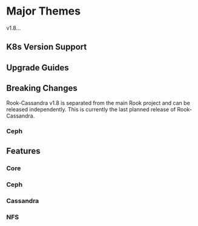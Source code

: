 # Major Themes

v1.8...

## K8s Version Support

## Upgrade Guides

## Breaking Changes

Rook-Cassandra v1.8 is separated from the main Rook project and can be released independently. This
is currently the last planned release of Rook-Cassandra.

### Ceph

## Features

### Core

### Ceph

### Cassandra

### NFS
